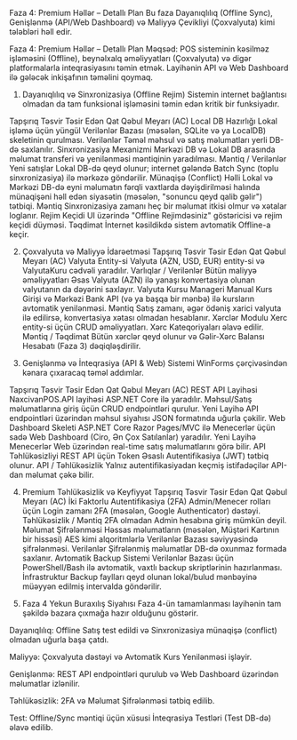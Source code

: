 Faza 4: Premium Həllər – Detallı Plan 
Bu faza Dayanıqlılıq (Offline Sync), Genişlənmə (API/Web Dashboard) və Maliyyə Çevikliyi (Çoxvalyuta) kimi tələbləri həll edir.

Faza 4: Premium Həllər – Detallı Plan
Məqsəd: POS sisteminin kəsilməz işləməsini (Offline), beynəlxalq əməliyyatları (Çoxvalyuta) və digər platformalarla inteqrasiyasını təmin etmək. Layihənin API və Web Dashboard ilə gələcək inkişafının təməlini qoymaq.

1. Dayanıqlılıq və Sinxronizasiya (Offline Rejim)
Sistemin internet bağlantısı olmadan da tam funksional işləməsini təmin edən kritik bir funksiyadır.

Tapşırıq	Təsvir	Təsir Edən Qat	Qəbul Meyarı (AC)
Local DB Hazırlığı	Lokal işləmə üçün yüngül Verilənlər Bazası (məsələn, SQLite və ya LocalDB) skeletinin qurulması.	Verilənlər	Təməl məhsul və satış məlumatları yerli DB-də saxlanılır.
Sinxronizasiya Mexanizmi	Mərkəzi DB və Lokal DB arasında məlumat transferi və yenilənməsi məntiqinin yaradılması.	Məntiq / Verilənlər	Yeni satışlar Lokal DB-də qeyd olunur; internet gələndə Batch Sync (toplu sinxronizasiya) ilə mərkəzə göndərilir.
Münaqişə (Conflict) Həlli	Lokal və Mərkəzi DB-də eyni məlumatın fərqli vaxtlarda dəyişdirilməsi halında münaqişəni həll edən siyasətin (məsələn, "sonuncu qeyd qalib gəlir") tətbiqi.	Məntiq	Sinxronizasiya zamanı heç bir məlumat itkisi olmur və xətalar loglanır.
Rejim Keçidi	UI üzərində "Offline Rejimdəsiniz" göstəricisi və rejim keçidi düyməsi.	Təqdimat	İnternet kəsildikdə sistem avtomatik Offline-a keçir.

2. Çoxvalyuta və Maliyyə İdarəetməsi
Tapşırıq	Təsvir	Təsir Edən Qat	Qəbul Meyarı (AC)
Valyuta Entity-si	Valyuta (AZN, USD, EUR) entity-si və ValyutaKuru cədvəli yaradılır.	Varlıqlar / Verilənlər	Bütün maliyyə əməliyyatları Əsas Valyuta (AZN) ilə yanaşı konvertasiya olunan valyutanın da dəyərini saxlayır.
Valyuta Kursu Manageri	Manual Kurs Girişi və Mərkəzi Bank API (və ya başqa bir mənbə) ilə kursların avtomatik yenilənməsi.	Məntiq	Satış zamanı, əgər ödəniş xarici valyuta ilə edilirsə, konvertasiya xətası olmadan hesablanır.
Xərclər Modulu	Xerc entity-si üçün CRUD əməliyyatları. Xərc Kateqoriyaları əlavə edilir.	Məntiq / Təqdimat	Bütün xərclər qeyd olunur və Gəlir-Xərc Balansı Hesabatı (Faza 3) dəqiqləşdirilir.

3. Genişlənmə və İnteqrasiya (API & Web)
Sistemi WinForms çərçivəsindən kənara çıxaracaq təməl addımlar.

Tapşırıq	Təsvir	Təsir Edən Qat	Qəbul Meyarı (AC)
REST API Layihəsi	NaxcivanPOS.API layihəsi ASP.NET Core ilə yaradılır. Məhsul/Satış məlumatlarına giriş üçün CRUD endpointləri qurulur.	Yeni Layihə	API endpointləri üzərindən məhsul siyahısı JSON formatında uğurla çəkilir.
Web Dashboard Skeleti	ASP.NET Core Razor Pages/MVC ilə Menecerlər üçün sadə Web Dashboard (Ciro, Ən Çox Satılanlar) yaradılır.	Yeni Layihə	Menecerlər Web üzərindən real-time satış məlumatlarını görə bilir.
API Təhlükəsizliyi	REST API üçün Token Əsaslı Autentifikasiya (JWT) tətbiq olunur.	API / Təhlükəsizlik	Yalnız autentifikasiyadan keçmiş istifadəçilər API-dan məlumat çəkə bilir.


4. Premium Təhlükəsizlik və Keyfiyyət
Tapşırıq	Təsvir	Təsir Edən Qat	Qəbul Meyarı (AC)
İki Faktorlu Autentifikasiya (2FA)	Admin/Menecer rolları üçün Login zamanı 2FA (məsələn, Google Authenticator) dəstəyi.	Təhlükəsizlik / Məntiq	2FA olmadan Admin hesabına giriş mümkün deyil.
Məlumat Şifrələnməsi	Həssas məlumatların (məsələn, Müştəri Kartının bir hissəsi) AES kimi alqoritmlərlə Verilənlər Bazası səviyyəsində şifrələnməsi.	Verilənlər	Şifrələnmiş məlumatlar DB-də oxunmaz formada saxlanır.
Avtomatik Backup Sistemi	Verilənlər Bazası üçün PowerShell/Bash ilə avtomatik, vaxtlı backup skriptlərinin hazırlanması.	İnfrastruktur	Backup faylları qeyd olunan lokal/bulud mənbəyinə müəyyən edilmiş intervalda göndərilir.


5. Faza 4 Yekun Buraxılış Siyahısı
Faza 4-ün tamamlanması layihənin tam şəkildə bazara çıxmağa hazır olduğunu göstərir.

Dayanıqlılıq: Offline Satış test edildi və Sinxronizasiya münaqişə (conflict) olmadan uğurla başa çatdı.

Maliyyə: Çoxvalyuta dəstəyi və Avtomatik Kurs Yenilənməsi işləyir.

Genişlənmə: REST API endpointləri qurulub və Web Dashboard üzərindən məlumatlar izlənilir.

Təhlükəsizlik: 2FA və Məlumat Şifrələnməsi tətbiq edilib.

Test: Offline/Sync məntiqi üçün xüsusi İnteqrasiya Testləri (Test DB-də) əlavə edilib.